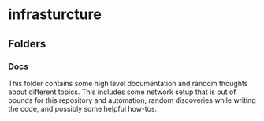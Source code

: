 # infrasturcture

## Folders

### Docs

This folder contains some high level documentation and random thoughts about
different topics. This includes some network setup that is out of bounds for
this repository and automation, random discoveries while writing the code, and
possibly some helpful how-tos.
